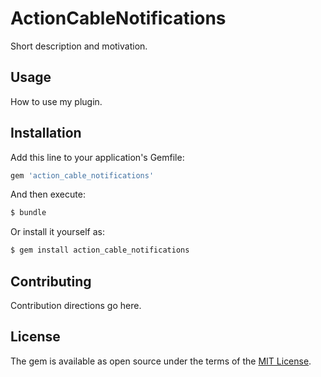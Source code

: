 # ActionCableNotifications
Short description and motivation.

## Usage
How to use my plugin.

## Installation
Add this line to your application's Gemfile:

```ruby
gem 'action_cable_notifications'
```

And then execute:
```bash
$ bundle
```

Or install it yourself as:
```bash
$ gem install action_cable_notifications
```

## Contributing
Contribution directions go here.

## License
The gem is available as open source under the terms of the [MIT License](http://opensource.org/licenses/MIT).

